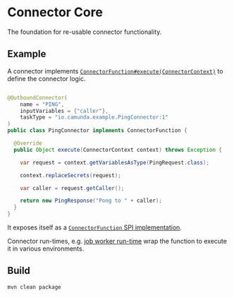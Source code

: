 # Connector Core

The foundation for re-usable connector functionality.

## Example

A connector implements [`ConnectorFunction#execute(ConnectorContext)`](./src/main/java/io/camunda/connector/api/ConnectorFunction.java) to define the connector logic.

```java

@OutboundConnector(
    name = "PING",
    inputVariables = {"caller"},
    taskType = "io.camunda.example.PingConnector:1"
)
public class PingConnector implements ConnectorFunction {

  @Override
  public Object execute(ConnectorContext context) throws Exception {

    var request = context.getVariablesAsType(PingRequest.class);

    context.replaceSecrets(request);

    var caller = request.getCaller();

    return new PingResponse("Pong to " + caller);
  }
}
```

It exposes itself as a [`ConnectorFunction` SPI implementation](https://docs.oracle.com/javase/8/docs/api/java/util/ServiceLoader.html).

Connector run-times, e.g. [job worker run-time](../runtime-job-worker) wrap the function to execute it in various environments.


## Build

```bash
mvn clean package
```
